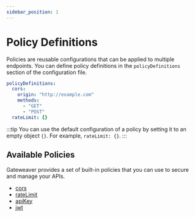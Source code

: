 ```yaml
---
sidebar_position: 1
---
```


# Policy Definitions

Policies are reusable configurations that can be applied to multiple endpoints. You can define policy definitions in the `policyDefinitions` section of the configuration file.

```yaml title="gateweaver.yml"
policyDefinitions:
  cors:
    origin: "http://example.com"
    methods:
      - "GET"
      - "POST"
  rateLimit: {}
```

:::tip
You can use the default configuration of a policy by setting it to an empty object `{}`. For example, `rateLimit: {}`.
:::

## Available Policies

Gateweaver provides a set of built-in policies that you can use to secure and manage your APIs.

- [cors](/docs/configuration/policies/cors)
- [rateLimit](/docs/configuration/policies/rate-limit)
- [apiKey](/docs/configuration/policies/api-key)
- [jwt](/docs/configuration/policies/jwt)

